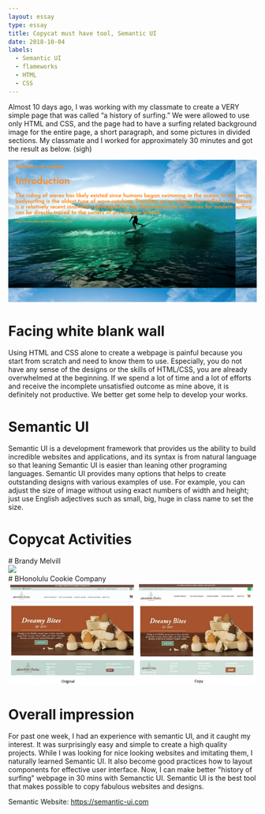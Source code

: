 ```yaml
---
layout: essay
type: essay
title: Copycat must have tool, Semantic UI
date: 2018-10-04
labels:
  - Semantic UI
  - flameworks
  - HTML
  - CSS
---
```


<p> Almost 10 days ago, I was working with my classmate to create a VERY simple page that was called “a history of surfing.” We were allowed to use only HTML and CSS, and the page had to have a surfing related background image for the entire page, a short paragraph, and some pictures in divided sections. My classmate and I worked for approximately 30 minutes and got the result as below. (sigh)</p>
  
<img class="ui centered image" src="../images/historyofsurfing.png">
<br />

# Facing white blank wall 
<p> Using HTML and CSS alone to create a webpage is painful because you start from scratch and need to know them to use. Especially, you do not have any sense of the designs or the skills of HTML/CSS, you are already overwhelmed at the beginning. If we spend a lot of time and a lot of efforts and receive the incomplete unsatisfied outcome as mine above, it is definitely not productive. We better get some help to develop your works.</p>

# Semantic UI 
<p> Semantic UI is a development framework that provides us the ability to build incredible websites and applications, and its syntax is from natural language so that leaning Semantic UI is easier than leaning other programing languages. Semantic UI provides many options that helps to create outstanding designs with various examples of use. For example, you can adjust the size of image without using exact numbers of width and height; just use English adjectives such as small, big, huge in class name to set the size.</p>

# Copycat Activities
<div class="ui list">
  <div class="item"># Brandy Melvill</div>
  <image class="ui center image" src="../images/ui_copycat1.jpg">
  <div class="item"># BHonolulu Cookie Company</div>
  <img class="ui centered image" src="../images/ui_copycat2.jpg">
</div>

# Overall impression
<p> For past one week, I had an experience with semantic UI, and it caught my interest. It was surprisingly easy and simple to create a high quality projects. While I was looking for nice looking websites and imitating them, I naturally learned Semantic UI. It also become good practices how to layout components for effective user interface. Now, I can make better "history of surfing" webpage in 30 mins with Semanctic UI. Semantic UI is the best tool that makes possible to copy fabulous websites and designs.</p>


Semantic Website: https://semantic-ui.com


